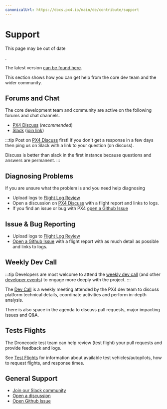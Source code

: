 ```yaml
---
canonicalUrl: https://docs.px4.io/main/de/contribute/support
---
```


# Support

<div v-if="$themeConfig.px4_version != 'main'">
  <div class="custom-block danger"><p class="custom-block-title">This page may be out of date</p>. <p>The latest version <a href="https://docs.px4.io/main/en/contribute/support.html">can be found here</a>.</p>
  </div>
</div>

This section shows how you can get help from the core dev team and the wider community.

<a id="support"></a>

## Forums and Chat

The core development team and community are active on the following forums and chat channels.

* [PX4 Discuss](https://discuss.px4.io//) (*recommended*)
* [Slack](https://px4.slack.com) ([join link](https://join.slack.com/t/px4/shared_invite/zt-si4xo5qs-R4baYFmMjlrT4rQK5yUnaA))

:::tip
Post on [PX4 Discuss](https://discuss.px4.io//) first! If you don't get a response in a few days then ping us on Slack with a link to your question (on discuss).

Discuss is better than slack in the first instance because questions and answers are permanent.
:::

## Diagnosing Problems

If you are unsure what the problem is and you need help diagnosing

* Upload logs to [Flight Log Review](https://logs.px4.io/)
* Open a discussion on [PX4 Discuss](https://discuss.px4.io//) with a flight report and links to logs.
* If you find an issue or bug with PX4 [open a Github Issue](https://github.com/PX4/Devguide/issues)

## Issue & Bug Reporting

* Upload logs to [Flight Log Review](https://logs.px4.io/)
* [Open a Github Issue](https://github.com/PX4/Devguide/issues) with a flight report with as much detail as possible and links to logs.


<a id="dev_call"></a>

## Weekly Dev Call

:::tip
Developers are most welcome to attend the [weekly dev call](../contribute/dev_call.md) (and other [developer events](../README.md#calendar-events)) to engage more deeply with the project.
:::

The [Dev Call](../contribute/dev_call.md) is a weekly meeting attended by the PX4 dev team to discuss platform technical details, coordinate activities and perform in-depth analysis.

There is also space in the agenda to discuss pull requests, major impacting issues and Q&A.


## Tests Flights

The Dronecode test team can help review (test flight) your pull requests and provide feedback and logs.

See [Test Flights](../test_and_ci/test_flights.md) for information about available test vehicles/autopilots, how to request flights, and response times.


## General Support

* [Join our Slack community](https://slack.px4.io/)
* [Open a discussion](https://discuss.px4.io/)
* [Open Github Issue](https://github.com/PX4/Devguide/issues)
